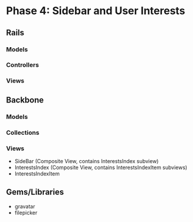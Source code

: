 # Phase 4: Sidebar and User Interests

## Rails
### Models

### Controllers

### Views

## Backbone
### Models

### Collections

### Views
* SideBar (Composite View, contains InterestsIndex subview)
* InterestsIndex (Composite View, contains InterestsIndexItem subviews)
* InterestsIndexItem

## Gems/Libraries
* gravatar
* filepicker
